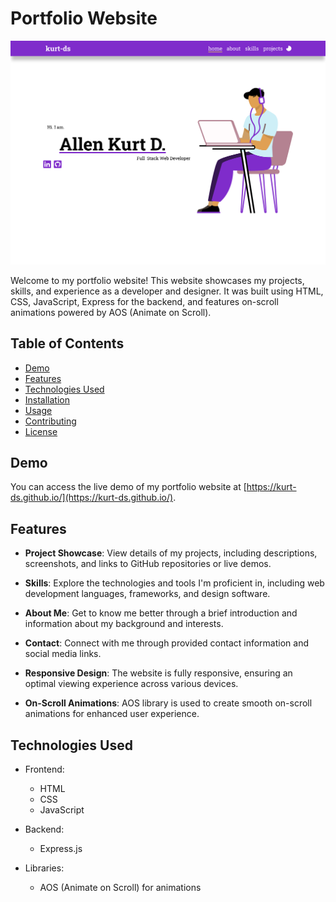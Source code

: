 # Portfolio Website

![Portfolio Screenshot](./assets/Landing%20Page.svg)

Welcome to my portfolio website! This website showcases my projects, skills, and experience as a developer and designer. It was built using HTML, CSS, JavaScript, Express for the backend, and features on-scroll animations powered by AOS (Animate on Scroll).

## Table of Contents
- [Demo](#demo)
- [Features](#features)
- [Technologies Used](#technologies-used)
- [Installation](#installation)
- [Usage](#usage)
- [Contributing](#contributing)
- [License](#license)

## Demo

You can access the live demo of my portfolio website at [https://kurt-ds.github.io/](https://kurt-ds.github.io/).

## Features

- **Project Showcase**: View details of my projects, including descriptions, screenshots, and links to GitHub repositories or live demos.

- **Skills**: Explore the technologies and tools I'm proficient in, including web development languages, frameworks, and design software.

- **About Me**: Get to know me better through a brief introduction and information about my background and interests.

- **Contact**: Connect with me through provided contact information and social media links.

- **Responsive Design**: The website is fully responsive, ensuring an optimal viewing experience across various devices.

- **On-Scroll Animations**: AOS library is used to create smooth on-scroll animations for enhanced user experience.

## Technologies Used

- Frontend:
  - HTML
  - CSS
  - JavaScript

- Backend:
  - Express.js

- Libraries:
  - AOS (Animate on Scroll) for animations
